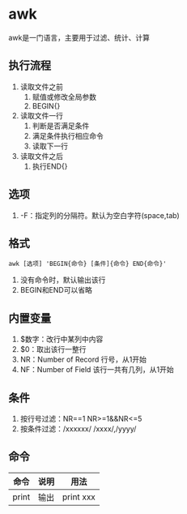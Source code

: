 # awk
awk是一门语言，主要用于过滤、统计、计算

## 执行流程
1. 读取文件之前
   1. 赋值或修改全局参数
   2. BEGIN{}
2. 读取文件一行
   1. 判断是否满足条件
   2. 满足条件执行相应命令
   3. 读取下一行
3. 读取文件之后
   1. 执行END{}

## 选项
1. -F：指定列的分隔符。默认为空白字符(space,tab)


## 格式
`awk [选项] 'BEGIN{命令} [条件]{命令} END{命令}'`
1. 没有命令时，默认输出该行
2. BEGIN和END可以省略

## 内置变量
1. $数字：改行中某列中内容
2. $0：取出该行一整行
3. NR：Number of Record  行号，从1开始
4. NF：Number of Field   该行一共有几列，从1开始

## 条件
1. 按行号过滤：NR==1  NR>=1&&NR<=5
2. 按条件过滤：/xxxxxx/  /xxxx/,/yyyy/

## 命令
| 命令        | 说明 | 用法                    |
| ----------- | ---- | ----------------------- |
| print       | 输出 | print xxx               |